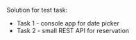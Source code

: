 Solution for test task:
  * Task 1 - console app for date picker
  * Task 2 - small REST API for reservation
